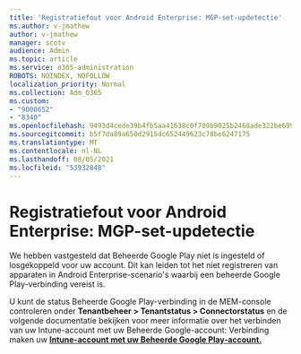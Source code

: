 ```yaml
---
title: 'Registratiefout voor Android Enterprise: MGP-set-updetectie'
ms.author: v-jmathew
author: v-jmathew
manager: scotv
audience: Admin
ms.topic: article
ms.service: o365-administration
ROBOTS: NOINDEX, NOFOLLOW
localization_priority: Normal
ms.collection: Adm_O365
ms.custom:
- "9000652"
- "8340"
ms.openlocfilehash: 9493d4cede39b4fb5aa41638c0f709b9025b2468ade322be6991bdad17e97d5d
ms.sourcegitcommit: b5f7da89a650d2915dc652449623c78be6247175
ms.translationtype: MT
ms.contentlocale: nl-NL
ms.lasthandoff: 08/05/2021
ms.locfileid: "53932848"
---
```

# <a name="android-enterprise-enrollment-error-mgp-set-up-detection"></a>Registratiefout voor Android Enterprise: MGP-set-updetectie

We hebben vastgesteld dat Beheerde Google Play niet is ingesteld of losgekoppeld voor uw account. Dit kan leiden tot het niet registreren van apparaten in Android Enterprise-scenario's waarbij een beheerde Google Play-verbinding vereist is.

U kunt de status Beheerde Google Play-verbinding in de MEM-console controleren onder **Tenantbeheer > Tenantstatus > Connectorstatus** en de volgende documentatie bekijken voor meer informatie over het verbinden van uw Intune-account met uw Beheerde Google-account: Verbinding maken uw **[Intune-account met uw Beheerde Google Play-account.](https://docs.microsoft.com/mem/intune/enrollment/connect-intune-android-enterprise)**
